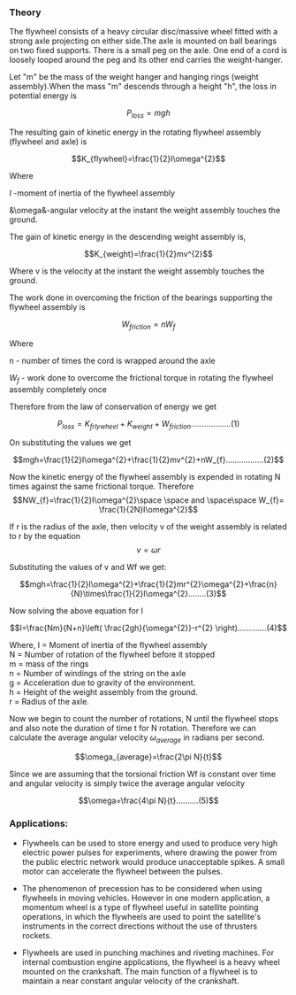 ### Theory

The flywheel consists of a heavy circular disc/massive wheel fitted with a strong axle projecting on either side.The axle is mounted on ball bearings on two fixed supports. There is a small peg on the axle. One end of a cord is loosely looped around the peg and its other end carries the weight-hanger.

                                                    

Let "m" be the mass of the weight hanger and hanging rings (weight assembly).When the mass "m" descends through a height "h", the loss in potential energy is

$$P_{loss}=mgh$$

The resulting gain of kinetic energy in the rotating flywheel assembly (flywheel and axle) is

$$K_{flywheel}=\frac{1}{2}I\omega^{2}$$

Where

$I$ -moment of inertia of the flywheel assembly

&\omega&-angular velocity at the instant the weight assembly touches the ground.

The gain of kinetic energy in the descending weight assembly is,

$$K_{weight}=\frac{1}{2}mv^{2}$$

Where v is the velocity at the instant the weight assembly  touches the ground.

The work done in overcoming the friction of the bearings supporting the flywheel assembly is

$$W_{friction}=nW_{f}$$

Where

n - number of times the cord is wrapped around the axle

$W_{f}$ - work done to overcome the frictional torque in rotating the flywheel assembly completely once

Therefore from the law of conservation of energy we get

$$P_{loss}=K_{frlywheel}+K_{weight}+W_{friction} ..................(1)$$

On substituting the values we get

$$mgh=\frac{1}{2}I\omega^{2}+\frac{1}{2}mv^{2}+nW_{f}.................(2)$$

Now the kinetic energy of the flywheel assembly is expended in rotating N times against the same frictional torque. Therefore
$$NW_{f}=\frac{1}{2}I\omega^{2}\space \space and \space\space W_{f}= \frac{1}{2N}I\omega^{2}$$

If r is the radius of the axle, then velocity v of the weight assembly is related to r by the equation
$$v=\omega r$$

Substituting the values of v and Wf we get:

$$mgh=\frac{1}{2}I\omega^{2}+\frac{1}{2}mr^{2}\omega^{2}+\frac{n}{N}\times\frac{1}{2}I\omega^{2}........(3)$$

 Now solving the above equation for I

$$I=\frac{Nm}{N+n}\left( \frac{2gh}{\omega^{2}}-r^{2} \right).............(4)$$

Where, I = Moment of inertia of the flywheel assembly<br>
N = Number of rotation of the flywheel before it stopped<br>
m = mass of the rings<br>
n = Number of windings of the string on the axle<br>
g = Acceleration due to gravity of the environment.<br>
h = Height of the weight assembly from the ground.<br>
r = Radius of the axle.<br>

Now we begin to count the number of rotations, N until the flywheel stops and also note the duration of time t for N rotation. Therefore we can calculate the average angular velocity $\omega_{average}$ in radians per second.

$$\omega_{average}=\frac{2\pi N}{t}$$

Since we are assuming  that the torsional friction Wf is constant over time and angular velocity is simply twice the average angular velocity

$$\omega=\frac{4\pi N}{t}..........(5)$$

### Applications:

- Flywheels can be used to store energy and used to produce very high electric power pulses for experiments, where drawing the power from the public electric network would produce unacceptable spikes. A small motor can accelerate the flywheel between the pulses.

- The phenomenon of precession has to be considered when using flywheels in moving vehicles. However in one modern application, a momentum wheel is a type of flywheel useful in satellite pointing operations, in which the flywheels are used to point the satellite's instruments in the correct directions without the use of thrusters rockets.

- Flywheels are used in punching machines and riveting machines. For internal combustion engine applications, the flywheel is a heavy wheel mounted on the crankshaft. The main function of a flywheel is to maintain a near constant angular velocity of the crankshaft.



 

